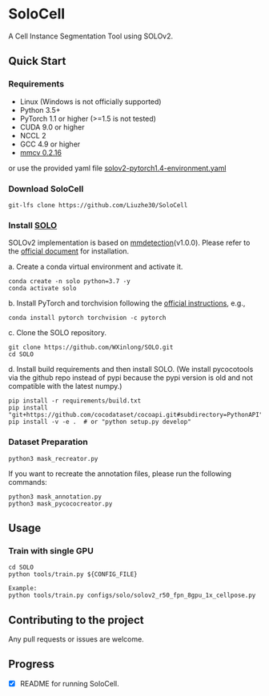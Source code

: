 # SoloCell
A Cell Instance Segmentation Tool using SOLOv2.

## Quick Start

### Requirements
- Linux (Windows is not officially supported)
- Python 3.5+
- PyTorch 1.1 or higher (>=1.5 is not tested)
- CUDA 9.0 or higher
- NCCL 2
- GCC 4.9 or higher
- [mmcv 0.2.16](https://github.com/open-mmlab/mmcv/tree/v0.2.16)

or use the provided yaml file [solov2-pytorch1.4-environment.yaml](Environment/solov2-pytorch1.4-environment.yaml)

### Download SoloCell
```shell
git-lfs clone https://github.com/Liuzhe30/SoloCell
```

### Install [SOLO](https://github.com/WXinlong/SOLO)
SOLOv2 implementation is based on [mmdetection](https://github.com/open-mmlab/mmdetection)(v1.0.0). Please refer to the [official document](https://github.com/WXinlong/SOLO/blob/master/docs/INSTALL.md) for installation.

a. Create a conda virtual environment and activate it.

```shell
conda create -n solo python=3.7 -y
conda activate solo
```

b. Install PyTorch and torchvision following the [official instructions](https://pytorch.org/), e.g.,

```shell
conda install pytorch torchvision -c pytorch
```

c. Clone the SOLO repository.

```shell
git clone https://github.com/WXinlong/SOLO.git
cd SOLO
```

d. Install build requirements and then install SOLO.
(We install pycocotools via the github repo instead of pypi because the pypi version is old and not compatible with the latest numpy.)

```shell
pip install -r requirements/build.txt
pip install "git+https://github.com/cocodataset/cocoapi.git#subdirectory=PythonAPI"
pip install -v -e .  # or "python setup.py develop"
```

### Dataset Preparation
```shell
python3 mask_recreator.py
```
If you want to recreate the annotation files, please run the following commands:
```shell
python3 mask_annotation.py
python3 mask_pycococreator.py
```

## Usage
### Train with single GPU
```shell
cd SOLO
python tools/train.py ${CONFIG_FILE}

Example:
python tools/train.py configs/solo/solov2_r50_fpn_8gpu_1x_cellpose.py
```

## Contributing to the project
Any pull requests or issues are welcome.

## Progress
- [x] README for running SoloCell.